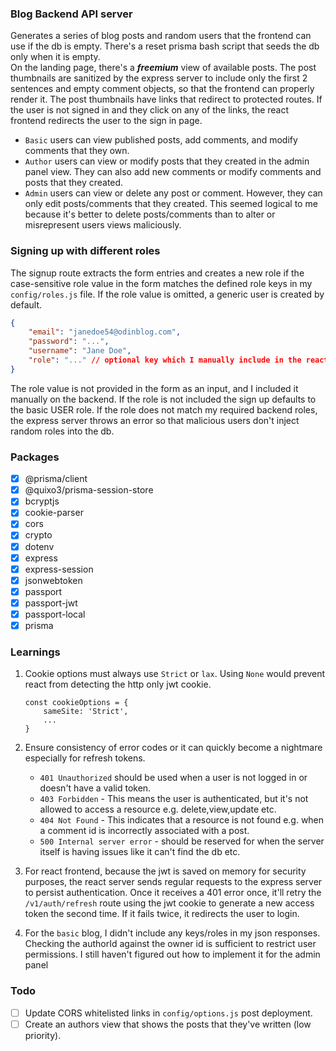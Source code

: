 ### Blog Backend API server
Generates a series of blog posts and random users that the frontend can use if the db is empty. There's a reset prisma 
bash script that seeds the db only when it is empty. <br>
On the landing page, there's a ***freemium*** view of available posts. The post thumbnails are sanitized by the express 
server to include only the first 2 sentences and empty comment objects, so that the frontend can properly render it. The 
post thumbnails have links that redirect to protected routes. If the user is not signed in and they click on any of the 
links, the react frontend redirects the user to the sign in page. <br>
- `Basic` users can view published posts, add comments, and modify comments that they own. 
- `Author` users can view or modify posts that they created in the admin panel view. They can also add new comments or 
    modify comments and posts that they created.
- `Admin` users can view or delete any post or comment. However, they can only edit posts/comments that they created. This 
    seemed logical to me because it's better to delete posts/comments than to alter or misrepresent users views maliciously.

### Signing up with different roles
The signup route extracts the form entries and creates a new role if the case-sensitive role value in the form matches the 
defined role keys in my `config/roles.js` file. If the role value is omitted, a generic user is created by default.
```json
{
    "email": "janedoe54@odinblog.com",
    "password": "...",
    "username": "Jane Doe",
    "role": "..." // optional key which I manually include in the react fetch request.
}
```
The role value is not provided in the form as an input, and I included it manually on the backend. If the role is not included 
the sign up defaults to the basic USER role. If the role does not match my required backend roles, the express server throws 
an error so that malicious users don't inject random roles into the db. 


### Packages
 - [x] @prisma/client
 - [x] @quixo3/prisma-session-store
 - [x] bcryptjs
 - [x] cookie-parser
 - [x] cors
 - [x] crypto
 - [x] dotenv
 - [x] express
 - [x] express-session
 - [x] jsonwebtoken
 - [x] passport
 - [x] passport-jwt
 - [x] passport-local
 - [x] prisma

### Learnings 
1.  Cookie options must always use `Strict` or `lax`. Using `None` would prevent react from detecting the http only jwt cookie.
    ```JS
    const cookieOptions = { 
        sameSite: 'Strict',
        ...
    }
    ```
2. Ensure consistency of error codes or it can quickly become a nightmare especially for refresh tokens. 
    - `401 Unauthorized` should be used when a user is not logged in or doesn't have a valid token.
    - `403 Forbidden` - This means the user is authenticated, but it's not allowed to access a resource e.g. delete,view,update etc.
    - `404 Not Found` - This indicates that a resource is not found e.g. when a comment id is incorrectly associated with a post.
    - `500 Internal server error` - should be reserved for when the server itself is having issues like it can't find the db etc.

3. For react frontend, because the jwt is saved on memory for security purposes, the react server sends regular requests to the 
    express server to persist authentication. Once it receives a 401 error once, it'll retry the `/v1/auth/refresh` route using 
    the jwt cookie to generate a new access token the second time. If it fails twice, it redirects the user to login.

4. For the `basic` blog, I didn't include any keys/roles in my json responses. Checking the authorId against the owner id is 
    sufficient to restrict user permissions. I still haven't figured out how to implement it for the admin panel

### Todo
- [ ] Update CORS whitelisted links in `config/options.js` post deployment.
- [ ] Create an authors view that shows the posts that they've written (low priority).
